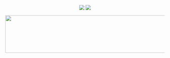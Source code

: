 <p align="center">
  <img src="https://github-readme-stats.vercel.app/api/top-langs/?username=yungxhi&layout=compact&theme=tokyonight" />
  <img src="https://streak-stats.demolab.com?user=yungxhi&theme=tokyonight&hide_border=true" />
</p>


<a href="https://github.com/devxb/gitanimals">
  <img src="https://render.gitanimals.org/lines/{yungxhi}?pet-id=1" width="1000" height="120"/>
</a>
